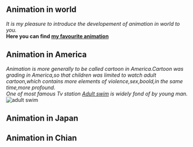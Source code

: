 
## Animation in world
_It is my pleasure to introduce the developement of animation in world to you._  
__Here you can find [my favourite animation](https://github.com/Opluto/Eng_homework/blob/main/My%20favourtie%20Animation)__
## Animation in America
_Animation is more generally to be called cartoon in America.Cartoon was grading in America,so that children was limited to watch adult cartoon,which contains more elements of violence,sex,boold,in the same time,more profound._  
_One of most famous Tv station [Adult swim](https://www.adultswim.com/) is widely fond of by young man._  
![adult swim](Eng_homework/123.png)
## Animation in Japan
## Animation in Chian
